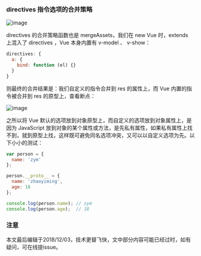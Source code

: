 ### directives 指令选项的合并策略

![image](https://github.com/zhaoyiming0803/into-vue/blob/master/examples/mergeOptions/5.jpg)

directives 的合并策略函数也是 mergeAssets，我们在 new Vue 时，extends 上混入了 directives ，Vue 本身内置有 v-model 、 v-show：

``` javascript
directives: {
  a: {
    bind: function (el) {}
  }
}
```

则最终的合并结果是：我们自定义的指令合并到 res 的属性上，而 Vue 内置的指令被合并到 res 的原型上，查看断点：

![image](https://github.com/zhaoyiming0803/into-vue/blob/master/examples/mergeOptions/6.jpg)

之所以将 Vue 默认的选项放到对象原型上，而自定义的选项放到对象属性上，是因为 JavaScript 放到对象的某个属性或方法，是先私有属性，如果私有属性上找不到，就到原型上找，这样既可避免同名选项冲突，又可以以自定义选项为先。以下小小的测试：

``` javascript
var person = {
  name: 'zym'
};

person.__proto__ = {
  name: 'zhaoyiming',
  age: 18
};

console.log(person.name); // zym
console.log(person.age);  // 18
```

### 注意
本文最后编辑于2018/12/03，技术更替飞快，文中部分内容可能已经过时，如有疑问，可在线提issue。